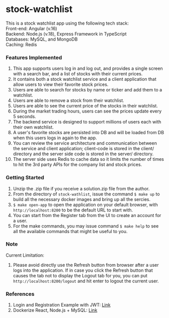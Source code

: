 # stock-watchlist

This is a stock watchlist app using the following tech stack:  
Front-end: Angular (v.16)  
Backend: Node.js (v.18), Express Framework in TypeScript  
Databases: MySQL, and MongoDB  
Caching: Redis

### Features Implemented

1. This app supports users log in and log out, and provides a single screen with a search bar, and a list of stocks with their current prices.
2. It contains both a stock watchlist service and a client application that allow users to view their favorite stock prices.
3. Users are able to search for stocks by name or ticker and add them to a watchlist.
4. Users are able to remove a stock from their watchlist.
5. Users are able to see the current price of the stocks in their watchlist.
6. During the market trading hours, users can see the prices update every 5 seconds.
7. The backend service is designed to support millions of users each with their own watchlist.
8. A user's favorite stocks are persisted into DB and will be loaded from DB when this users logs in again to the app.
9. You can review the service architecture and communication between the service and client application; client-code is stored in the client/ directory and the server side code is stored in the server/ directory.
10. The server side uses Redis to cache data so it limits the number of times to hit the 3rd party APIs for the company list and stock prices.

### Getting Started

1. Unzip the .zip file if you receive a solution.zip file from the author.
2. From the directory of `stock-wathlist`, issue the command `$ make up` to build all the necessary docker images and bring up all the sercies.
3. `$ make open-app` to open the application on your default browser, with `http://localhost:8200` to be the default URL to start with.
4. You can start from the Register tab from the UI to create an account for a user.
5. For the make commands, you may issue command `$ make help` to see all the available commands that might be useful to you.

### Note

Current Limitation:

1. Please avoid directly use the Refresh button from browser after a user logs into the application. If in case you click the Refresh button that causes the tab not to display the Logout tab for you, you can put `http://localhost:8200/logout` and hit enter to logout the current user.

### References

1. Login and Registration Example with JWT: [Link](https://www.bezkoder.com/node-js-angular-12-jwt-auth/)
2. Dockerize React, Node.js + MySQL: [Link](https://www.bezkoder.com/docker-compose-react-nodejs-mysql/)
